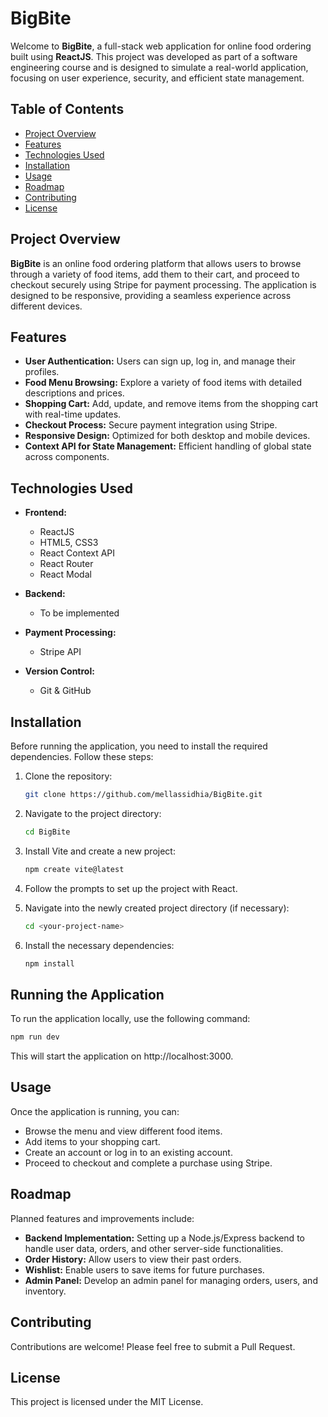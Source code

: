 # BigBite

Welcome to **BigBite**, a full-stack web application for online food ordering built using **ReactJS**. This project was developed as part of a software engineering course and is designed to simulate a real-world application, focusing on user experience, security, and efficient state management.

## Table of Contents

- [Project Overview](#project-overview)
- [Features](#features)
- [Technologies Used](#technologies-used)
- [Installation](#installation)
- [Usage](#usage)
- [Roadmap](#roadmap)
- [Contributing](#contributing)
- [License](#license)

## Project Overview

**BigBite** is an online food ordering platform that allows users to browse through a variety of food items, add them to their cart, and proceed to checkout securely using Stripe for payment processing. The application is designed to be responsive, providing a seamless experience across different devices.

## Features

- **User Authentication:** Users can sign up, log in, and manage their profiles.
- **Food Menu Browsing:** Explore a variety of food items with detailed descriptions and prices.
- **Shopping Cart:** Add, update, and remove items from the shopping cart with real-time updates.
- **Checkout Process:** Secure payment integration using Stripe.
- **Responsive Design:** Optimized for both desktop and mobile devices.
- **Context API for State Management:** Efficient handling of global state across components.

## Technologies Used

- **Frontend:**
  - ReactJS
  - HTML5, CSS3
  - React Context API
  - React Router
  - React Modal

- **Backend:**
  - To be implemented

- **Payment Processing:**
  - Stripe API

- **Version Control:**
  - Git & GitHub

## Installation

Before running the application, you need to install the required dependencies. Follow these steps:

1. Clone the repository:

    ```bash
    git clone https://github.com/mellassidhia/BigBite.git
    ```

2. Navigate to the project directory:

    ```bash
    cd BigBite
    ```

3. Install Vite and create a new project:

    ```bash
    npm create vite@latest
    ```

4. Follow the prompts to set up the project with React.

5. Navigate into the newly created project directory (if necessary):

    ```bash
    cd <your-project-name>
    ```

6. Install the necessary dependencies:

    ```bash
    npm install
    ```

## Running the Application

To run the application locally, use the following command:

```bash
npm run dev
```
This will start the application on http://localhost:3000.
## Usage

Once the application is running, you can:

- Browse the menu and view different food items.
- Add items to your shopping cart.
- Create an account or log in to an existing account.
- Proceed to checkout and complete a purchase using Stripe.

## Roadmap

Planned features and improvements include:

- **Backend Implementation:** Setting up a Node.js/Express backend to handle user data, orders, and other server-side functionalities.
- **Order History:** Allow users to view their past orders.
- **Wishlist:** Enable users to save items for future purchases.
- **Admin Panel:** Develop an admin panel for managing orders, users, and inventory.

## Contributing

Contributions are welcome! Please feel free to submit a Pull Request.

## License

This project is licensed under the MIT License.


